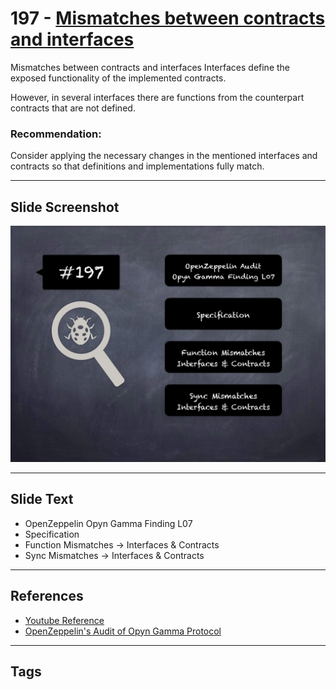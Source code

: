 
# 197 - [Mismatches between contracts and interfaces](./Mismatches%20between%20contracts%20and%20interfaces.md)

Mismatches between contracts and interfaces Interfaces define the exposed functionality of the implemented contracts. 

However, in several interfaces there are functions from the counterpart contracts that are not defined.

### Recommendation:
Consider applying the necessary changes in the mentioned interfaces and contracts so that definitions and implementations fully match.
___
## Slide Screenshot
![197.jpg](../../images/8.%20Audit%20Findings%20201/197.jpg)
___
## Slide Text
- OpenZeppelin Opyn Gamma Finding L07
- Specification
- Function Mismatches -> Interfaces & Contracts
- Sync Mismatches -> Interfaces & Contracts
___
## References
- [Youtube Reference](https://youtu.be/0J7KI4WGd0Q?t=905)
- [OpenZeppelin's Audit of Opyn Gamma Protocol](https://blog.openzeppelin.com/opyn-gamma-protocol-audit/)
___
## Tags
